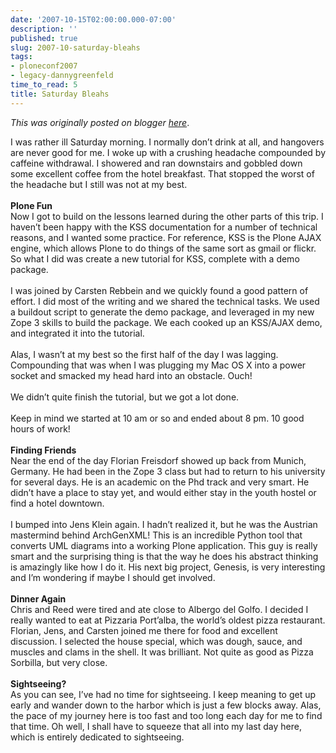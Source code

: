```yaml
---
date: '2007-10-15T02:00:00.000-07:00'
description: ''
published: true
slug: 2007-10-saturday-bleahs
tags:
- ploneconf2007
- legacy-dannygreenfeld
time_to_read: 5
title: Saturday Bleahs
---
```


*This was originally posted on blogger [here](https://dannygreenfeld.blogspot.com/2007/10/saturday-bleahs.html)*.

I was rather ill Saturday morning.  I normally don’t drink at all, and hangovers are never good for me.  I woke up with a crushing headache compounded by caffeine withdrawal.  I showered and ran downstairs and gobbled down some excellent coffee from the hotel breakfast.  That stopped the worst of the headache but I still was not at my best.<br /><br /><span style="font-weight: bold;">Plone Fun</span><br />Now I got to build on the lessons learned during the other parts of this trip.  I haven’t been happy with the KSS documentation for a number of technical reasons, and I wanted some practice.  For reference, KSS is the Plone AJAX engine, which allows Plone to do things of the same sort as gmail or flickr.  So what I did was create a new tutorial for KSS, complete with a demo package.<br /><br />I was joined by Carsten Rebbein and we quickly found a good pattern of effort.  I did most of the writing and we shared the technical tasks.  We used a buildout script to generate the demo package, and leveraged in my new Zope 3 skills to build the package.  We each cooked up an KSS/AJAX demo, and integrated it into the tutorial.  <br /><br />Alas, I wasn’t at my best so the first half of the day I was lagging.  Compounding that was when I was plugging my Mac OS X into a power socket and smacked my head hard into an obstacle.  Ouch!<br /><br />We didn’t  quite finish the tutorial, but we got a lot done.<br /><br />Keep in mind we started at 10 am or so and ended about 8 pm.  10 good hours of work!<br /><br /><span style="font-weight: bold;">Finding Friends</span><br />Near the end of the day Florian Freisdorf showed up back from Munich, Germany.  He had been in the Zope 3 class but had to return to his university for several days.  He is an academic on the Phd track and very smart.  He didn’t have a place to stay yet, and would either stay in the youth hostel or find a hotel downtown.<br /><br />I bumped into Jens Klein again.  I hadn’t realized it, but he was the Austrian mastermind behind ArchGenXML!  This is an incredible Python tool that converts UML diagrams into a working Plone application.  This guy is really smart and the surprising thing is that the way he does his abstract thinking is amazingly like how I do it.  His next big project, Genesis, is very interesting and I’m wondering if maybe I should get involved.<br /><br /><span style="font-weight: bold;">Dinner Again</span><br />Chris and Reed were tired and ate close to Albergo del Golfo.  I decided I really wanted to eat at Pizzaria Port’alba, the world’s oldest pizza restaurant.  Florian, Jens, and Carsten joined me there for food and excellent discussion.  I selected the house special, which was dough, sauce, and muscles and clams in the shell.  It was brilliant.  Not quite as good as Pizza Sorbilla, but very close.<br /><br /><span style="font-weight: bold;">Sightseeing?</span><br />As you can see, I’ve had no time for sightseeing.  I keep meaning to get up early and wander down to the harbor which is just a few blocks away.  Alas, the pace of my journey here is too fast and too long each day for me to find that time.  Oh well, I shall have to squeeze that all into my last day here, which is entirely dedicated to sightseeing.